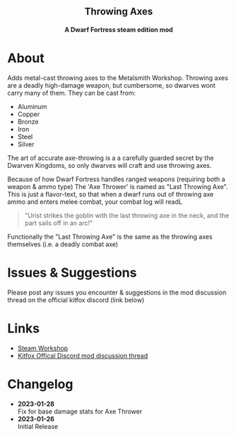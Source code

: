 <div align="center">
  <h2 align="center">Throwing Axes</h2>
  <h4 align="center">A Dwarf Fortress steam edition mod</h4>
</div>


# About

Adds metal-cast throwing axes to the Metalsmith Workshop.
Throwing axes are a deadly high-damage weapon, but cumbersome, so dwarves wont carry many of them. They can be cast from:


* Aluminum
* Copper
* Bronze
* Iron
* Steel
* Silver

The art of accurate axe-throwing is a a carefully guarded secret by the Dwarven Kingdoms, so only dwarves will craft and use throwing axes.

Because of how Dwarf Fortress handles ranged weapons (requiring both a weapon & ammo type) The 'Axe Thrower' is named as "Last Throwing Axe". This is just a flavor-text, so that when a dwarf runs out of throwing axe ammo and enters melee combat, your combat log will readL

> "Urist strikes the goblin with the last throwing axe in the neck, and the part sails off in an arc!"

Functionally the "Last Throwing Axe" is the same as the throwing axes themselves (i.e. a deadly combat axe)

# Issues & Suggestions
Please post any issues you encounter & suggestions in the mod discussion thread on the official kitfox discord (link below)

# Links

* [Steam Workshop](https://steamcommunity.com/sharedfiles/filedetails/?id=2923857017)
* [Kitfox Offical Discord mod discussion thread](https://discord.com/channels/329272032778780672/1068206254616481842)

# Changelog

<ul>
  <li>
    <b>2023-01-28</b></br>
    Fix for base damage stats for Axe Thrower</br>
  </li>
  <li>
    <b>2023-01-26</b></br>
    Initial Release</br>
  </li>
</ul>